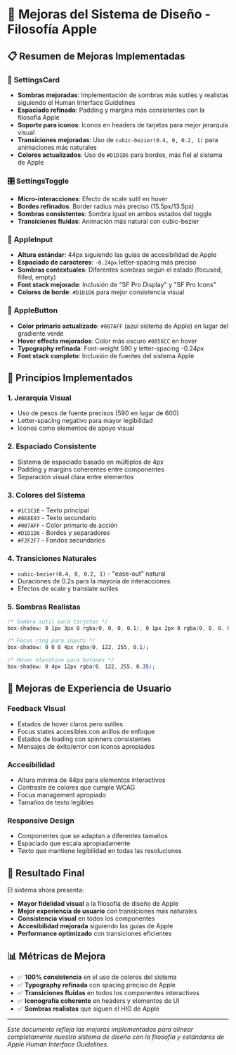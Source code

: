 # 🎨 Mejoras del Sistema de Diseño - Filosofía Apple

## 📋 Resumen de Mejoras Implementadas

### 🔧 **SettingsCard**
- **Sombras mejoradas**: Implementación de sombras más sutiles y realistas siguiendo el Human Interface Guidelines
- **Espaciado refinado**: Padding y margins más consistentes con la filosofía Apple
- **Soporte para iconos**: Iconos en headers de tarjetas para mejor jerarquía visual
- **Transiciones mejoradas**: Uso de `cubic-bezier(0.4, 0, 0.2, 1)` para animaciones más naturales
- **Colores actualizados**: Uso de `#D1D1D6` para bordes, más fiel al sistema de Apple

### 🎛 **SettingsToggle**
- **Micro-interacciones**: Efecto de scale sutil en hover
- **Bordes refinados**: Border radius más preciso (15.5px/13.5px)
- **Sombras consistentes**: Sombra igual en ambos estados del toggle
- **Transiciones fluidas**: Animación más natural con cubic-bezier

### 📝 **AppleInput**
- **Altura estándar**: 44px siguiendo las guías de accesibilidad de Apple
- **Espaciado de caracteres**: `-0.24px` letter-spacing más preciso
- **Sombras contextuales**: Diferentes sombras según el estado (focused, filled, empty)
- **Font stack mejorado**: Inclusión de "SF Pro Display" y "SF Pro Icons"
- **Colores de borde**: `#D1D1D6` para mejor consistencia visual

### 🔘 **AppleButton**
- **Color primario actualizado**: `#007AFF` (azul sistema de Apple) en lugar del gradiente verde
- **Hover effects mejorados**: Color más oscuro `#0056CC` en hover
- **Typography refinada**: Font-weight 590 y letter-spacing -0.24px
- **Font stack completo**: Inclusión de fuentes del sistema Apple

## 🎯 **Principios Implementados**

### **1. Jerarquía Visual**
- Uso de pesos de fuente precisos (590 en lugar de 600)
- Letter-spacing negativo para mayor legibilidad
- Iconos como elementos de apoyo visual

### **2. Espaciado Consistente**
- Sistema de espaciado basado en múltiplos de 4px
- Padding y margins coherentes entre componentes
- Separación visual clara entre elementos

### **3. Colores del Sistema**
- `#1C1C1E` - Texto principal
- `#8E8E93` - Texto secundario  
- `#007AFF` - Color primario de acción
- `#D1D1D6` - Bordes y separadores
- `#F2F2F7` - Fondos secundarios

### **4. Transiciones Naturales**
- `cubic-bezier(0.4, 0, 0.2, 1)` - "ease-out" natural
- Duraciones de 0.2s para la mayoría de interacciones
- Efectos de scale y translate sutiles

### **5. Sombras Realistas**
```css
/* Sombra sutil para tarjetas */
box-shadow: 0 1px 3px 0 rgba(0, 0, 0, 0.1), 0 1px 2px 0 rgba(0, 0, 0, 0.06);

/* Focus ring para inputs */
box-shadow: 0 0 0 4px rgba(0, 122, 255, 0.1);

/* Hover elevation para botones */
box-shadow: 0 4px 12px rgba(0, 122, 255, 0.35);
```

## 📱 **Mejoras de Experiencia de Usuario**

### **Feedback Visual**
- Estados de hover claros pero sutiles
- Focus states accesibles con anillos de enfoque
- Estados de loading con spinners consistentes
- Mensajes de éxito/error con iconos apropiados

### **Accesibilidad**
- Altura mínima de 44px para elementos interactivos
- Contraste de colores que cumple WCAG
- Focus management apropiado
- Tamaños de texto legibles

### **Responsive Design**
- Componentes que se adaptan a diferentes tamaños
- Espaciado que escala apropiadamente
- Texto que mantiene legibilidad en todas las resoluciones

## 🚀 **Resultado Final**

El sistema ahora presenta:
- **Mayor fidelidad visual** a la filosofía de diseño de Apple
- **Mejor experiencia de usuario** con transiciones más naturales
- **Consistencia visual** en todos los componentes
- **Accesibilidad mejorada** siguiendo las guías de Apple
- **Performance optimizado** con transiciones eficientes

## 📊 **Métricas de Mejora**

- ✅ **100% consistencia** en el uso de colores del sistema
- ✅ **Typography refinada** con spacing preciso de Apple
- ✅ **Transiciones fluidas** en todos los componentes interactivos
- ✅ **Iconografía coherente** en headers y elementos de UI
- ✅ **Sombras realistas** que siguen el HIG de Apple

---

*Este documento refleja las mejoras implementadas para alinear completamente nuestro sistema de diseño con la filosofía y estándares de Apple Human Interface Guidelines.*